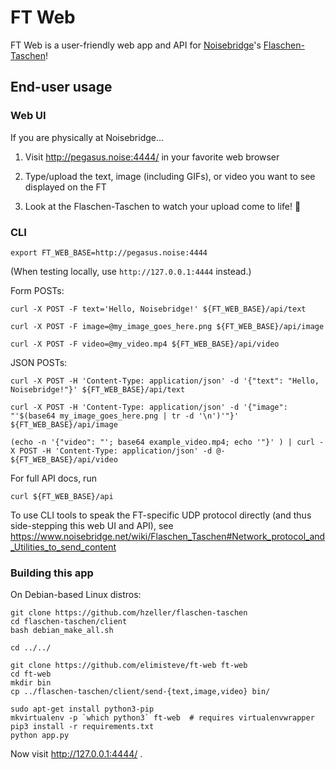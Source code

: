 # FT Web

FT Web is a user-friendly web app and API for
[Noisebridge](https://www.noisebridge.net)'s
[Flaschen-Taschen](https://www.noisebridge.net/wiki/Flaschen_Taschen)!


## End-user usage

### Web UI

If you are physically at Noisebridge...

1. Visit <http://pegasus.noise:4444/> in your favorite web browser

2. Type/upload the text, image (including GIFs), or video you want to see displayed on the FT

3. Look at the Flaschen-Taschen to watch your upload come to life! :tada:


### CLI

    export FT_WEB_BASE=http://pegasus.noise:4444

(When testing locally, use `http://127.0.0.1:4444` instead.)

Form POSTs:

    curl -X POST -F text='Hello, Noisebridge!' ${FT_WEB_BASE}/api/text

    curl -X POST -F image=@my_image_goes_here.png ${FT_WEB_BASE}/api/image

    curl -X POST -F video=@my_video.mp4 ${FT_WEB_BASE}/api/video

JSON POSTs:

    curl -X POST -H 'Content-Type: application/json' -d '{"text": "Hello, Noisebridge!"}' ${FT_WEB_BASE}/api/text

    curl -X POST -H 'Content-Type: application/json' -d '{"image": "'$(base64 my_image_goes_here.png | tr -d '\n')'"}' ${FT_WEB_BASE}/api/image

    (echo -n '{"video": "'; base64 example_video.mp4; echo '"}' ) | curl -X POST -H 'Content-Type: application/json' -d @- ${FT_WEB_BASE}/api/video

For full API docs, run

    curl ${FT_WEB_BASE}/api

To use CLI tools to speak the FT-specific UDP protocol directly (and
thus side-stepping this web UI and API), see
<https://www.noisebridge.net/wiki/Flaschen_Taschen#Network_protocol_and_Utilities_to_send_content>


### Building this app

On Debian-based Linux distros:

```
git clone https://github.com/hzeller/flaschen-taschen
cd flaschen-taschen/client
bash debian_make_all.sh

cd ../../

git clone https://github.com/elimisteve/ft-web ft-web
cd ft-web
mkdir bin
cp ../flaschen-taschen/client/send-{text,image,video} bin/

sudo apt-get install python3-pip
mkvirtualenv -p `which python3` ft-web  # requires virtualenvwrapper
pip3 install -r requirements.txt
python app.py
```

Now visit <http://127.0.0.1:4444/> .
